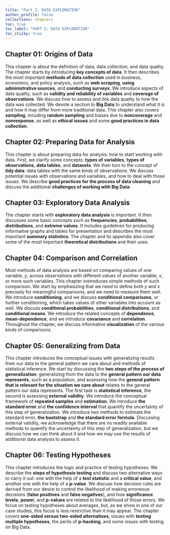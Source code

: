 ```yaml
---
title: "Part I: DATA EXPLORATION"
author_profile: false
collections: chapters
toc: true
toc_label: "PART I: DATA EXPLORATION"
toc_sticky: true
---
```


## Chapter 01: Origins of Data  
This chapter is about the definition of data, data collection, and data quality.
The chapter starts by introducing **key concepts of data**. It then describes the most important **methods of data collection** used in business, economics, and policy analysis, such as **web scraping**, **using administrative sources**, and **conducting surveys**. We introduce aspects of data quality, such as **validity and reliability of variables** and **coverage of observations**. We discuss how to assess and link data quality to how the data was collected. We devote a section to **Big Data** to understand what it is and how it may differ from more traditional data. This chapter also covers **sampling**, incuding **random sampling** and biases due to **noncoverage** and **nonresponse**, as well as **ethical issues** and some **good practices in data collection**.  

## Chapter 02: Preparing Data for Analysis  
This chapter is about preparing data for analysis: how to start working with data. 
First, we clarify some concepts: **types of variables**, **types of observations**, **data tables**, and **datasets**. We then turn to the concept of **tidy data**: data tables with the same kinds of observations. We discuss potential issues with observations and variables, and how to deal with those issues. We describe **good practices for the process of data cleaning** and discuss the additional **challenges of working with Big Data**.  

## Chapter 03: Exploratory Data Analysis  
The chapter starts with **exploratory data analysis** is important. It then discusses some basic concepts such as **frequencies**, **probabilities**, **distributions**, and **extreme values**. It includes guidelines for producing informative graphs and tables for presentation and describes the most important **summary statistics**. The chapter and its appendix also cover some of the most important **theoretical distributions** and their uses.  

## Chapter 04: Comparison and Correlation
Most methods of data analysis are based on comparing values of one variable, *y*, across observations with different values of another variable, *x*, or more such variables. This chapter instroduces simple methods of such comparison.
We start by emphasizing that we need to define both *y* and *x* precisely for meaningful comparisons, and we need to measure them well. We introduce **conditioning**, and we discuss **conditional comparisons**, or further conditioning, which takes values of other variables into account as well. We discuss **conditional probabilities**, **conditional distributions**, and **conditional means**. We introduce the related concepts of **dependence**, **mean-dependence**, and we introduce **covariance** and **correlation**. Throughout the chapter, we discuss informative **visualization** of the various kinds of comparisons.

## Chapter 05: Generalizing from Data  
This chapter introduces the conceptual issues with generalizing results from our data to the general pattern we care about and methods of statistical inference.
We start by discussing the **two steps of the process of generalization**: generalizing from the data to the **general pattern our data represents**, such as a population, and assessing how the **general pattern that is relevant for the situation we care about** relates to the general pattern our data represents. The first task is **statistical inference**, the second is assessing **external validity**. We introduce the conceptual framework of **repeated samples** and **estimation**. We introduce **the standard error** and **the confidence interval** that quantify the uncertainty of this step of generalization. We introduce two methods to estimate the standard error, **the bootstrap** and **the standard error formula**. Discussing external validity, we acknowledge that there are no readily available methods to quantify the uncertainty of this step of generalization, but we discuss how we can think about it and how we may use the results of additional data analysis to assess it.

## Chapter 06: Testing Hypotheses  
This chapter introduces the logic and practice of testing hypotheses. 
We describe the **steps of hypothesis testing** and discuss two alternative ways to carry it out: one with the help of a **test statistic** and a **critical value**, and another one with the help of a **p-value**. We discuss how decision rules are derived from our desire to control the likelihood of making erroneous decisions (**false positives** and **false negatives**), and how **significance levels**, **power**, and **p-values** are related to the likelihood of those errors.  We focus on testing hypotheses about averages, but, as we show in one of our case studies, this focus is less restrictive than it may appear. The chapter covers **one-sided versus two-sided alternatives**, issues with **testing multiple hypotheses**, the perils of **p-hacking**, and some issues with testing on Big Data.  

